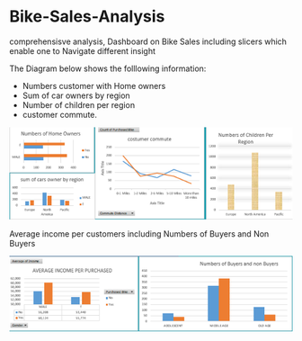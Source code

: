 # Bike-Sales-Analysis
comprehensisve analysis, Dashboard on Bike Sales including slicers which enable one to Navigate different insight

The Diagram below shows the folllowing information:
- Numbers customer with Home owners
- Sum of car owners by region
- Number of children per region
- customer commute.

![sample](https://github.com/JohnsonTolulope/Bike-Sales-Analysis/blob/main/bikes%20analysis.PNG)

Average income per customers including Numbers of Buyers and Non Buyers

![sample](https://github.com/JohnsonTolulope/Bike-Sales-Analysis/blob/main/Capture%20ave.%20income_buyers.PNG)
